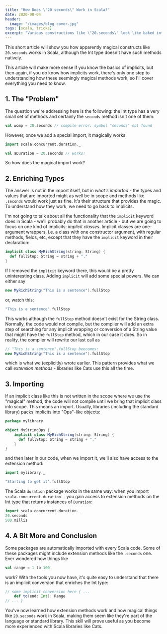 ```yaml
---
title: "How Does \"20 seconds\" Work in Scala?"
date: 2020-08-04
header:
  image: "/images/blog cover.jpg"
tags: [scala, tricks]
excerpt: "Various constructions like \"20.seconds\" look like baked into the Scala language. Let's see how these work."
---
```

This short article will show you how apparently magical constructs like `20.seconds` works in Scala, although the Int type doesn't have such methods natively.

This article will make more sense if you know the basics of implicits, but then again, if you do know how implicits work, there's only one step to understanding how these seemingly magical methods work, so I'll cover everything you need to know.

## 1. The "Problem"

The question we're addressing here is the following: the Int type has a very small set of methods and certainly the `seconds` method isn't one of them:

```scala
val womp = 20.seconds // compile error: symbol "seconds" not found
```

However, once we add a special import, it magically works:

```scala
import scala.concurrent.duration._

val aDuration = 20.seconds // works!
```

So how does the magical import work?

## 2. Enriching Types

The answer is not in the import itself, but in <em>what's imported</em> - the types and values that are imported might as well be in scope and methods like `.seconds` would work just as fine. It's their structure that provides the magic. To understand how they work, we need to go back to implicits.

I'm not going to talk about all the functionality that the `implicit` keyword does in Scala - we'll probably do that in another article - but we are going to focus on one kind of implicits: _implicit classes_. Implicit classes are one-argument wrappers, i.e. a class with one constructor argument, with regular methods, fields, etc, except that they have the `implicit` keyword in their declaration:

```scala
implicit class MyRichString(string: String) {
  def fullStop: String = string + "."
}
```

If I removed the `implicit` keyword there, this would be a pretty uninteresting class. Adding `implicit` will add some special powers. We can either say

```scala
new MyRichString("This is a sentence").fullStop
```

or, watch this:

```scala
"This is a sentence".fullStop
```

This works although the `fullStop` method doesn't exist for the String class. Normally, the code would not compile, but the compiler will add an extra step of searching for any implicit wrapping or conversion of a String value that might have the `fullStop` method, which in our case it does. So in reality, the compiler will rewrite our last call as

```scala
// "This is a sentence".fullStop beecomes:
new MyRichString("This is a sentence").fullStop
```

which is what we (explicitly) wrote earlier. This pattern provides what we call <em>extension methods</em> - libraries like Cats use this all the time.

## 3. Importing

If an implicit class like this is not written in the scope where we use the "magical" method, the code will not compile until we bring that implicit class into scope. This means an import. Usually, libraries (including the standard library) packs implicits into "Ops"-like objects:

```scala
package mylibrary

object MyStringOps {
    implicit class MyRichString(string: String) {
      def fullStop: String = string + "."
    }
}

```

and then later in our code, when we import it, we'll also have access to the extension method:

```scala
import mylibrary._

"Starting to get it".fullStop
```

The Scala `duration` package works in the same way: when you import `scala.concurrent.duration._` you gain access to extension methods on the Int type that returns instances of `Duration`:

```scala
import scala.concurrent.duration._
20.seconds
500.millis
```

## 4. A Bit More and Conclusion

Some packages are automatically imported with every Scala code. Some of these packages might include extension methods like the `.seconds` one. Ever wondered how things like

```scala
val range = 1 to 100
```

work? With the tools you now have, it's quite easy to understand that there is an implicit conversion that enriches the Int type:

```scala
// some implicit conversion here { ...
    def to(end: Int): Range
// ... }
```

You've now learned how extension methods work and how magical things like `20.seconds` work in Scala, making them seem like they're part of the language or standard library. This skill will prove useful as you become more experienced with Scala libraries like Cats.